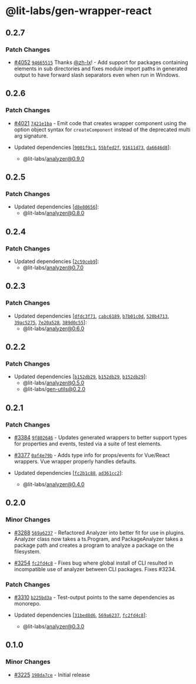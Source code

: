 # @lit-labs/gen-wrapper-react

## 0.2.7

### Patch Changes

- [#4052](https://github.com/lit/lit/pull/4052) [`94665515`](https://github.com/lit/lit/commit/946655151e4ae0cf873c8710436c2544fca9743b) Thanks [@zh-lx](https://github.com/zh-lx)! - Add support for packages containing elements in sub directories and fixes module import paths in generated output to have forward slash separators even when run in Windows.

## 0.2.6

### Patch Changes

- [#4021](https://github.com/lit/lit/pull/4021) [`7421e1ba`](https://github.com/lit/lit/commit/7421e1babeee431191134d81c07f7b7dc5da8539) - Emit code that creates wrapper component using the option object syntax for `createComponent` instead of the deprecated multi arg signature.

- Updated dependencies [[`9001f9c1`](https://github.com/lit/lit/commit/9001f9c12e0ba125b930dcc126476e384ddc23fe), [`55bfed2f`](https://github.com/lit/lit/commit/55bfed2f95cfcf10757e24edf56092b8e9d36405), [`91611d73`](https://github.com/lit/lit/commit/91611d73600e163459da5d2bfb9753c88ad3f45a), [`da6646d8`](https://github.com/lit/lit/commit/da6646d827d8932ba7c241780cbd03a9ade64009)]:
  - @lit-labs/analyzer@0.9.0

## 0.2.5

### Patch Changes

- Updated dependencies [[`d8e80656`](https://github.com/lit/lit/commit/d8e806561e2d5c12bc99fcee34bce1825c3ca1ae)]:
  - @lit-labs/analyzer@0.8.0

## 0.2.4

### Patch Changes

- Updated dependencies [[`2c59ceb9`](https://github.com/lit/lit/commit/2c59ceb9427ca76a591084258eedab76644f2a63)]:
  - @lit-labs/analyzer@0.7.0

## 0.2.3

### Patch Changes

- Updated dependencies [[`dfdc3f71`](https://github.com/lit/lit/commit/dfdc3f714e511d30acc28809fa6643a4c764cad1), [`cabc6189`](https://github.com/lit/lit/commit/cabc61894e57ba89ecadc1deb20f121fecdfffc9), [`b7b01c0d`](https://github.com/lit/lit/commit/b7b01c0d21c0ac301cd5b8d4cb595f3bbfeebe6b), [`520b4713`](https://github.com/lit/lit/commit/520b47132af8e21868df5dc4dfdf5e003a38d158), [`39ac5275`](https://github.com/lit/lit/commit/39ac52758064dc521c2e3701e28348d7dc637a98), [`7e20a528`](https://github.com/lit/lit/commit/7e20a5287a46eadcd06a0804147b3b27110326ad), [`389d0c55`](https://github.com/lit/lit/commit/389d0c558d78982d8265588d1935ede91f46f3a0)]:
  - @lit-labs/analyzer@0.6.0

## 0.2.2

### Patch Changes

- Updated dependencies [[`b152db29`](https://github.com/lit/lit/commit/b152db291932aa25356543395251a9b42e12292d), [`b152db29`](https://github.com/lit/lit/commit/b152db291932aa25356543395251a9b42e12292d), [`b152db29`](https://github.com/lit/lit/commit/b152db291932aa25356543395251a9b42e12292d)]:
  - @lit-labs/analyzer@0.5.0
  - @lit-labs/gen-utils@0.2.0

## 0.2.1

### Patch Changes

- [#3384](https://github.com/lit/lit/pull/3384) [`9f802646`](https://github.com/lit/lit/commit/9f802646d955198cbaf6e521283fe137e7f5b7a6) - Updates generated wrappers to better support types for properties and events, tested via a suite of test elements.

- [#3377](https://github.com/lit/lit/pull/3377) [`0af4e79b`](https://github.com/lit/lit/commit/0af4e79b51d34d959488ceae4caa2240a76c15e0) - Adds type info for props/events for Vue/React wrappers. Vue wrapper properly handles defaults.

- Updated dependencies [[`fc2b1c88`](https://github.com/lit/lit/commit/fc2b1c885211e4334d5ae5637570df85dd2e3f9e), [`ad361cc2`](https://github.com/lit/lit/commit/ad361cc22303f759afbefe60512df34fffdee771)]:
  - @lit-labs/analyzer@0.4.0

## 0.2.0

### Minor Changes

- [#3288](https://github.com/lit/lit/pull/3288) [`569a6237`](https://github.com/lit/lit/commit/569a6237377eeef0c8dced2c369c77ebdd81218e) - Refactored Analyzer into better fit for use in plugins. Analyzer class now takes a ts.Program, and PackageAnalyzer takes a package path and creates a program to analyze a package on the filesystem.

- [#3254](https://github.com/lit/lit/pull/3254) [`fc2fd4c8`](https://github.com/lit/lit/commit/fc2fd4c8f4a25b9a85073afcb38614209e079bb9) - Fixes bug where global install of CLI resulted in incompatible use of analyzer between CLI packages. Fixes #3234.

### Patch Changes

- [#3310](https://github.com/lit/lit/pull/3310) [`b225bd3a`](https://github.com/lit/lit/commit/b225bd3ae1f03d46119650c997719b86742831fe) - Test-output points to the same dependencies as monorepo.

- Updated dependencies [[`31bed8d6`](https://github.com/lit/lit/commit/31bed8d6542c44a64bad8282b9ce5e5d6514e44a), [`569a6237`](https://github.com/lit/lit/commit/569a6237377eeef0c8dced2c369c77ebdd81218e), [`fc2fd4c8`](https://github.com/lit/lit/commit/fc2fd4c8f4a25b9a85073afcb38614209e079bb9)]:
  - @lit-labs/analyzer@0.3.0

## 0.1.0

### Minor Changes

- [#3225](https://github.com/lit/lit/pull/3225) [`198da7ce`](https://github.com/lit/lit/commit/198da7ceabc944b142a666cae56ea239624cd019) - Initial release
